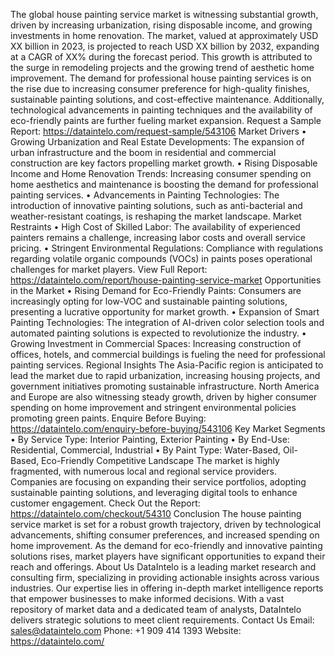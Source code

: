 The global house painting service market is witnessing substantial growth, driven by increasing urbanization, rising disposable income, and growing investments in home renovation. The market, valued at approximately USD XX billion in 2023, is projected to reach USD XX billion by 2032, expanding at a CAGR of XX% during the forecast period. This growth is attributed to the surge in remodeling projects and the growing trend of aesthetic home improvement.
The demand for professional house painting services is on the rise due to increasing consumer preference for high-quality finishes, sustainable painting solutions, and cost-effective maintenance. Additionally, technological advancements in painting techniques and the availability of eco-friendly paints are further fueling market expansion.
Request a Sample Report: https://dataintelo.com/request-sample/543106
Market Drivers
•	Growing Urbanization and Real Estate Developments: The expansion of urban infrastructure and the boom in residential and commercial construction are key factors propelling market growth.
•	Rising Disposable Income and Home Renovation Trends: Increasing consumer spending on home aesthetics and maintenance is boosting the demand for professional painting services.
•	Advancements in Painting Technologies: The introduction of innovative painting solutions, such as anti-bacterial and weather-resistant coatings, is reshaping the market landscape.
Market Restraints
•	High Cost of Skilled Labor: The availability of experienced painters remains a challenge, increasing labor costs and overall service pricing.
•	Stringent Environmental Regulations: Compliance with regulations regarding volatile organic compounds (VOCs) in paints poses operational challenges for market players.
View Full Report: https://dataintelo.com/report/house-painting-service-market
Opportunities in the Market
•	Rising Demand for Eco-Friendly Paints: Consumers are increasingly opting for low-VOC and sustainable painting solutions, presenting a lucrative opportunity for market growth.
•	Expansion of Smart Painting Technologies: The integration of AI-driven color selection tools and automated painting solutions is expected to revolutionize the industry.
•	Growing Investment in Commercial Spaces: Increasing construction of offices, hotels, and commercial buildings is fueling the need for professional painting services.
Regional Insights
The Asia-Pacific region is anticipated to lead the market due to rapid urbanization, increasing housing projects, and government initiatives promoting sustainable infrastructure. North America and Europe are also witnessing steady growth, driven by higher consumer spending on home improvement and stringent environmental policies promoting green paints.
Enquire Before Buying: https://dataintelo.com/enquiry-before-buying/543106
Key Market Segments
•	By Service Type: Interior Painting, Exterior Painting
•	By End-Use: Residential, Commercial, Industrial
•	By Paint Type: Water-Based, Oil-Based, Eco-Friendly
Competitive Landscape
The market is highly fragmented, with numerous local and regional service providers. Companies are focusing on expanding their service portfolios, adopting sustainable painting solutions, and leveraging digital tools to enhance customer engagement.
Check Out the Report: https://dataintelo.com/checkout/54310
Conclusion
The house painting service market is set for a robust growth trajectory, driven by technological advancements, shifting consumer preferences, and increased spending on home improvement. As the demand for eco-friendly and innovative painting solutions rises, market players have significant opportunities to expand their reach and offerings.
About Us
DataIntelo is a leading market research and consulting firm, specializing in providing actionable insights across various industries. Our expertise lies in offering in-depth market intelligence reports that empower businesses to make informed decisions. With a vast repository of market data and a dedicated team of analysts, DataIntelo delivers strategic solutions to meet client requirements.
Contact Us
Email: sales@dataintelo.com
Phone: +1 909 414 1393
Website: https://dataintelo.com/
